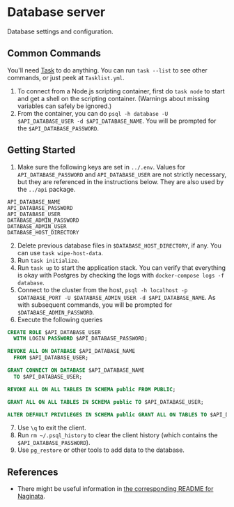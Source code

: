 # Database server

Database settings and configuration.

## Common Commands

You'll need [Task][1] to do anything. You can run `task --list` to see other commands, or just peek at `Tasklist.yml`.

[1]: https://taskfile.dev/

1. To connect from a Node.js scripting container, first do `task node` to start and get a shell on the scripting container. (Warnings about missing variables can safely be ignored.)
1. From the container, you can do `psql -h database -U $API_DATABASE_USER -d $API_DATABASE_NAME`. You will be prompted for the `$API_DATABASE_PASSWORD`.

## Getting Started

1. Make sure the following keys are set in `../.env`. Values for `API_DATABASE_PASSWORD` and `API_DATABASE_USER` are not strictly necessary, but they are referenced in the instructions below. They are also used by the `../api` package.
```
API_DATABASE_NAME
API_DATABASE_PASSWORD
API_DATABASE_USER
DATABASE_ADMIN_PASSWORD
DATABASE_ADMIN_USER
DATABASE_HOST_DIRECTORY
```
2. Delete previous database files in `$DATABASE_HOST_DIRECTORY`, if any. You can use `task wipe-host-data`.
1. Run `task initialize`.
1. Run `task up` to start the application stack. You can verify that everything is okay with Postgres by checking the logs with `docker-compose logs -f database`.
1. Connect to the cluster from the host, `psql -h localhost -p $DATABASE_PORT -U $DATABASE_ADMIN_USER -d $API_DATABASE_NAME`. As with subsequent commands, you will be prompted for `$DATABASE_ADMIN_PASSWORD`.
1. Execute the following queries
```sql
CREATE ROLE $API_DATABASE_USER
  WITH LOGIN PASSWORD $API_DATABASE_PASSWORD;

REVOKE ALL ON DATABASE $API_DATABASE_NAME
  FROM $API_DATABASE_USER;

GRANT CONNECT ON DATABASE $API_DATABASE_NAME
  TO $API_DATABASE_USER;

REVOKE ALL ON ALL TABLES IN SCHEMA public FROM PUBLIC;

GRANT ALL ON ALL TABLES IN SCHEMA public TO $API_DATABASE_USER;

ALTER DEFAULT PRIVILEGES IN SCHEMA public GRANT ALL ON TABLES TO $API_DATABASE_USER;
```
7. Use `\q` to exit the client.
1. Run `rm ~/.psql_history` to clear the client history (which contains the `$API_DATABASE_PASSWORD`).
1. Use `pg_restore` or other tools to add data to the database.

## References

- There might be useful information in [the corresponding README for Naginata][2].

[2]: https://bitbucket.org/alexgs99/todo-ninja-naginata/src/develop/database/README.md

